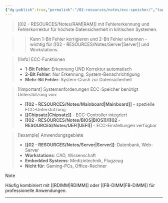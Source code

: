 ```yaml
---
{"dg-publish":true,"permalink":"/02-resources/notes/ecc-speicher/","tags":["hardware/speicher","sicherheit/datenintegrität","server/hardware"],"noteIcon":"","updated":"2025-09-16T23:41:26.743+02:00"}
---
```



> [[02 - RESOURCES/Notes/RAM\|RAM]] mit Fehlererkennung und Fehlerkorrektur für höchste Datensicherheit in kritischen Systemen.

>> Kann 1-Bit Fehler korrigieren und 2-Bit Fehler erkennen - wichtig für [[02 - RESOURCES/Notes/Server\|Server]] und Workstations.

>[!info] ECC-Funktionen
>- **1-Bit Fehler**: Erkennung UND Korrektur automatisch
>- **2-Bit Fehler**: Nur Erkennung, System-Benachrichtigung
>- **Mehr-Bit Fehler**: System-Crash zur Datensicherheit

>[!important] Systemanforderungen
>ECC-Speicher benötigt Unterstützung von:
>- **[[02 - RESOURCES/Notes/Mainboard\|Mainboard]]** - spezielle ECC-Unterstützung
>- **[[Chipsatz\|Chipsatz]]** - ECC-Controller integriert
>- **[[02 - RESOURCES/Notes/BIOS\|BIOS]]/[[02 - RESOURCES/Notes/UEFI\|UEFI]]** - ECC-Einstellungen verfügbar

>[!example] Anwendungsgebiete
>- **[[02 - RESOURCES/Notes/Server\|Server]]**: Datenbank, Web-Server
>- **Workstations**: CAD, Wissenschaft
>- **Embedded Systems**: Medizintechnik, Flugzeug
>- **Nicht für**: Gaming-PCs, Office-Rechner

>[!note] 
>Häufig kombiniert mit [[RDIMM\|RDIMM]] oder [[FB-DIMM\|FB-DIMM]] für professionelle Anwendungen.

---